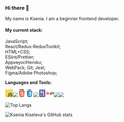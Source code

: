 ### Hi there 👋

My name is Ksenia. I am a beginner frontend developer.

#### My current stack:

JavaScript;  
React/Redux-ReduxToolkit;  
HTML+CSS;  
ESlint/Prettier;  
Appveyor/Heroku;  
WebPack; Git; Jest;  
Figma/Adobe Photoshop;  

**Languages and Tools:**

<code><img height="25" src="https://raw.githubusercontent.com/github/explore/80688e429a7d4ef2fca1e82350fe8e3517d3494d/topics/javascript/javascript.png"></code><code><img height="25" src="https://img.icons8.com/color/48/000000/react-native.png"/></code><code><img height="25" src="https://raw.githubusercontent.com/github/explore/80688e429a7d4ef2fca1e82350fe8e3517d3494d/topics/html/html.png"></code><code><img height="25" src="https://raw.githubusercontent.com/devicons/devicon/master/icons/css3/css3-original-wordmark.svg"></code><code><img height="25" src="https://raw.githubusercontent.com/hussainweb/hussainweb/main/icons/vscode.png"></code><code><img height="25" src="https://raw.githubusercontent.com/devicons/devicon/master/icons/heroku/heroku-plain.svg"></code><code><img height="25" src="https://raw.githubusercontent.com/github/explore/80688e429a7d4ef2fca1e82350fe8e3517d3494d/topics/git/git.png"></code><code><img height="25" src="https://img.icons8.com/color/48/000000/figma--v1.png"/></code><code><img height="25" src="https://img.icons8.com/color/000000/adobe-photoshop--v1.png"/></code>

![Top Langs](https://github-readme-stats.vercel.app/api/top-langs/?username=kmkiseleva&layout=compact)

![Ksenia Kiseleva's GitHub stats](https://github-readme-stats.vercel.app/api?username=kmkiseleva)

